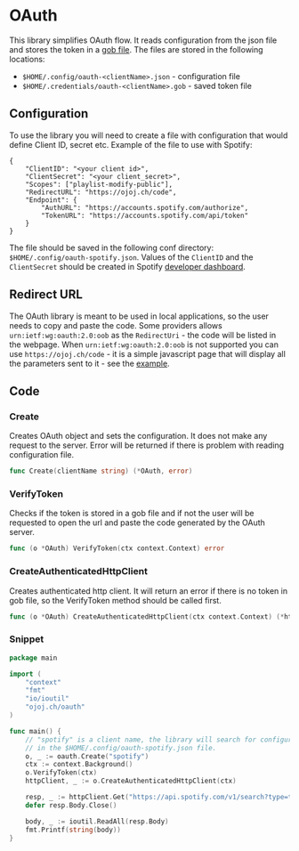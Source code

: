 # OAuth

This library simplifies OAuth flow. It reads configuration from the json file and stores the token in a [gob file](https://golang.org/pkg/encoding/gob/). The files are stored in the following locations:

* `$HOME/.config/oauth-<clientName>.json` - configuration file
* `$HOME/.credentials/oauth-<clientName>.gob` - saved token file

## Configuration

To use the library you will need to create a file with configuration that would define Client ID, secret etc.
Example of the file to use with Spotify:

    {
        "ClientID": "<your client id>",
        "ClientSecret": "<your client_secret>",
        "Scopes": ["playlist-modify-public"],
        "RedirectURL": "https://ojoj.ch/code",
        "Endpoint": {
            "AuthURL": "https://accounts.spotify.com/authorize",
            "TokenURL": "https://accounts.spotify.com/api/token"
        }
    }

The file should be saved in the following conf directory: `$HOME/.config/oauth-spotify.json`. Values of the `ClientID` and the `ClientSecret` should be created in Spotify [developer dashboard](https://developer.spotify.com/dashboard/).

## Redirect URL

The OAuth library is meant to be used in local applications, so the user needs to copy and paste the code.
Some providers allows `urn:ietf:wg:oauth:2.0:oob` as the `RedirectUri` - the code will be listed in the webpage. When `urn:ietf:wg:oauth:2.0:oob` is not supported you can use `https://ojoj.ch/code` - it is a simple javascript page that will display all the parameters sent to it - see the [example](https://ojoj.ch/code?code=the-example-code-returned-from-the-page&param1=another-unrelated-parameter).

## Code

### Create
Creates OAuth object and sets the configuration. It does not make any request to the server. Error will be returned if there is problem with reading configuration file.
```go
func Create(clientName string) (*OAuth, error)
```

### VerifyToken
Checks if the token is stored in a gob file and if not the user will be requested to open the url and paste the code generated by the OAuth server.
```go
func (o *OAuth) VerifyToken(ctx context.Context) error
```

### CreateAuthenticatedHttpClient
Creates authenticated http client. It will return an error if there is no token in gob file, so the VerifyToken method should be called first.
```go
func (o *OAuth) CreateAuthenticatedHttpClient(ctx context.Context) (*http.Client, error) {
```

### Snippet

```go
package main

import (
	"context"
	"fmt"
	"io/ioutil"
	"ojoj.ch/oauth"
)

func main() {
	// "spotify" is a client name, the library will search for configuration
	// in the $HOME/.config/oauth-spotify.json file.
	o, _ := oauth.Create("spotify")
	ctx := context.Background()
	o.VerifyToken(ctx)
	httpClient, _ := o.CreateAuthenticatedHttpClient(ctx)

	resp, _ := httpClient.Get("https://api.spotify.com/v1/search?type=track&limit=2&q=Queen")
	defer resp.Body.Close()

	body, _ := ioutil.ReadAll(resp.Body)
	fmt.Printf(string(body))
}

```

